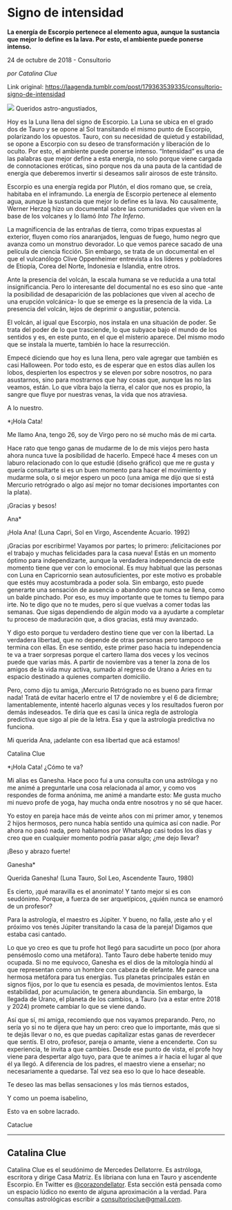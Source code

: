 # Signo de intensidad

**La energía de Escorpio pertenece al elemento agua, aunque la sustancia que mejor lo define es la lava. Por esto, el ambiente puede ponerse intenso.**

24 de octubre de 2018 - Consultorio

_por Catalina Clue_

Link original: https://laagenda.tumblr.com/post/179363539335/consultorio-signo-de-intensidad

![](https://64.media.tumblr.com/7057cbdfb9431bc958565a8968ec7b28/tumblr_inline_ph3yvpylIc1t6q87u_500.jpg)
Queridos astro-angustiados,

Hoy es la Luna llena del signo de Escorpio. La Luna se ubica en el grado dos de Tauro y se opone al Sol transitando el mismo punto de Escorpio, polarizando los opuestos. Tauro, con su necesidad de quietud y estabilidad, se opone a Escorpio con su deseo de transformación y liberación de lo oculto. Por esto, el ambiente puede ponerse intenso. “Intensidad” es una de las palabras que mejor define a esta energía, no solo porque viene cargada de connotaciones eróticas, sino porque nos da una pauta de la cantidad de energía que deberemos invertir si deseamos salir airosos de este tránsito. 

Escorpio es una energía regida por Plutón, el dios romano que, se creía, habitaba en el inframundo. La energía de Escorpio pertenece al elemento agua, aunque la sustancia que mejor lo define es la lava. No causalmente, Werner Herzog hizo un documental sobre las comunidades que viven en la base de los volcanes y lo llamó *Into The Inferno*. 

La magnificencia de las entrañas de tierra, como tripas expuestas al exterior, fluyen como ríos anaranjados, lenguas de fuego, humo negro que avanza como un monstruo devorador. Lo que vemos parece sacado de una película de ciencia ficción. Sin embargo, se trata de un documental en el que el vulcanólogo Clive Oppenheimer entrevista a los líderes y pobladores de Etiopía, Corea del Norte, Indonesia e Islandia, entre otros. 

Ante la presencia del volcán, la escala humana se ve reducida a una total insignificancia. Pero lo interesante del documental no es eso sino que -ante la posibilidad de desaparición de las poblaciones que viven al acecho de una erupción volcánica- lo que se emerge es la presencia de la vida. La presencia del volcán, lejos de deprimir o angustiar, potencia. 

El volcán, al igual que Escorpio, nos instala en una situación de poder. Se trata del poder de lo que trasciende, lo que subyace bajo el mundo de los sentidos y es, en este punto, en el que el misterio aparece. Del mismo modo que se instala la muerte, también lo hace la resurrección.

Empecé diciendo que hoy es luna llena, pero vale agregar que también es casi Halloween. Por todo esto, es de esperar que en estos días aullen los lobos, despierten los espectros y se eleven por sobre nosotros, no para asustarnos, sino para mostrarnos que hay cosas que, aunque las no las veamos, están. Lo que vibra bajo la tierra, el calor que nos es propio, la sangre que fluye por nuestras venas, la vida que nos atraviesa.   

A lo nuestro.

*¡Hola Cata!  
 
Me llamo Ana, tengo 26, soy de Virgo pero no sé mucho más de mi carta.  
 
Hace rato que tengo ganas de mudarme de lo de mis viejos pero hasta ahora nunca tuve la posibilidad de hacerlo. Empecé hace 4 meses con un laburo relacionado con lo que estudié (diseño gráfico) que me re gusta y quería consultarte si es un buen momento para hacer el movimiento y mudarme sola, o si mejor espero un poco (una amiga me dijo que si está Mercurio retrógrado o algo así mejor no tomar decisiones importantes con la plata).  

¡Gracias y besos!   

Ana*

¡Hola Ana! (Luna Capri, Sol en Virgo, Ascendente Acuario. 1992)

¡Gracias por escribirme! Vayamos por partes; lo primero: ¡felicitaciones por el trabajo y muchas felicidades para la casa nueva! Estás en un momento óptimo para independizarte, aunque la verdadera independencia de este momento tiene que ver con lo emocional. Es muy habitual que las personas con Luna en Capricornio sean autosuficientes, por este motivo es probable que estés muy acostumbrada a poder sola. Sin embargo, esto puede generarte una sensación de ausencia o abandono que nunca se llena, como un balde pinchado. Por eso, es muy importante que te tomes tu tiempo para irte. No te digo que no te mudes, pero sí que vuelvas a comer todas las semanas. Que sigas dependiendo de algún modo va a ayudarte a completar tu proceso de maduración que, a dios gracias, está muy avanzado.

Y digo esto porque tu verdadero destino tiene que ver con la libertad. La verdadera libertad, que no depende de otras personas pero tampoco se termina con ellas. En ese sentido, este primer paso hacia tu independencia te va a traer sorpresas porque el cartero llama dos veces y los vecinos puede que varias más. A partir de noviembre vas a tener la zona de los amigos de la vida muy activa, sumado al regreso de Urano a Aries en tu espacio destinado a quienes comparten domicilio.

Pero, como dijo tu amiga, ¡Mercurio Retrógrado no es bueno para firmar nada! Tratá de evitar hacerlo entre el 17 de noviembre y el 6 de diciembre; lamentablemente, intenté hacerlo algunas veces y los resultados fueron por demás indeseados. Te diría que es casi la única regla de astrología predictiva que sigo al pie de la letra. Esa y que la astrología predictiva no funciona.

Mi querida Ana, ¡adelante con esa libertad que acá estamos!  

Catalina Clue

*¡Hola Cata! ¿Cómo te va?  

Mi alias es Ganesha. Hace poco fui a una consulta con una astróloga y no me animé a preguntarle una cosa relacionada al amor, y como vos respondes de forma anónima, me animé a mandarte esto: Me gusta mucho mi nuevo profe de yoga, hay mucha onda entre nosotros y no sé que hacer.   

Yo estoy en pareja hace más de veinte años con mi primer amor, y tenemos 2 hijos hermosos, pero nunca había sentido una química así con nadie. Por ahora no pasó nada, pero hablamos por WhatsApp casi todos los días y creo que en cualquier momento podría pasar algo; ¿me dejo llevar?  
 
¡Beso y abrazo fuerte!  

Ganesha*

Querida Ganesha! (Luna Tauro, Sol Leo, Ascendente Tauro, 1980) 

Es cierto, ¡qué maravilla es el anonimato! Y tanto mejor si es con seudónimo. Porque, a fuerza de ser arquetípicos, ¿quién nunca se enamoró de un profesor? 

Para la astrología, el maestro es Júpiter. Y bueno, no falla, ¡este año y el próximo vos tenés Júpiter transitando la casa de la pareja! Digamos que estaba casi cantado.

Lo que yo creo es que tu profe hot llegó para sacudirte un poco (por ahora pensémoslo como una metáfora). Tanto Tauro debe haberte tenido muy ocupada. Si no me equivoco, Ganesha es el dios de la mitología hindú al que representan como un hombre con cabeza de elefante. Me parece una hermosa metáfora para tus energías. Tus planetas principales están en signos fijos, por lo que tu esencia es pesada, de movimientos lentos. Esta estabilidad, por acumulación, te genera abundancia. Sin embargo, la llegada de Urano, el planeta de los cambios, a Tauro (va a estar entre 2018 y 2024) promete cambiar lo que se viene dando. 

Así que sí, mi amiga, recomiendo que nos vayamos preparando. Pero, no sería yo si no te dijera que hay un pero: creo que lo importante, más que si te dejás llevar o no, es que puedas capitalizar estas ganas de reverdecer que sentís. El otro, profesor, pareja o amante, viene a encenderte. Con su experiencia, te invita a que cambies. Desde ese punto de vista, el profe hoy viene para despertar algo tuyo, para que te animes a ir hacia el lugar al que él ya llegó. A diferencia de los padres, el maestro viene a enseñar; no necesariamente a quedarse. Tal vez sea eso lo que lo hace deseable.

Te deseo las mas bellas sensaciones y los más tiernos estados,   

Y como un poema isabelino,  

Esto va en sobre lacrado.

Cataclue

  




---

Catalina Clue
-------------

 Catalina Clue es el seudónimo de Mercedes Dellatorre. Es astróloga, escritora y dirige Casa Matriz. Es libriana con luna en Tauro y ascendente Escorpio. En Twitter es [@corazondellator](https://twitter.com/corazondellator). Esta sección está pensada como un espacio lúdico no exento de alguna aproximación a la verdad. Para consultas astrológicas escribir a consultorioclue@gmail.com. 

